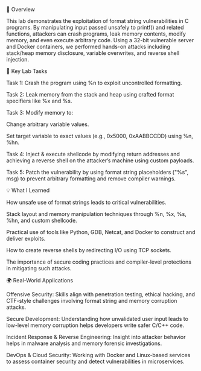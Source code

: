📘 Overview

This lab demonstrates the exploitation of format string vulnerabilities in C programs. By manipulating input passed unsafely to printf() and related functions, attackers can crash programs, leak memory contents, modify memory, and even execute arbitrary code. Using a 32-bit vulnerable server and Docker containers, we performed hands-on attacks including stack/heap memory disclosure, variable overwrites, and reverse shell injection.

🧪 Key Lab Tasks

Task 1: Crash the program using %n to exploit uncontrolled formatting.

Task 2: Leak memory from the stack and heap using crafted format specifiers like %x and %s.

Task 3: Modify memory to:

Change arbitrary variable values.

Set target variable to exact values (e.g., 0x5000, 0xAABBCCDD) using %n, %hn.

Task 4: Inject & execute shellcode by modifying return addresses and achieving a reverse shell on the attacker’s machine using custom payloads.

Task 5: Patch the vulnerability by using format string placeholders ("%s", msg) to prevent arbitrary formatting and remove compiler warnings.

💡 What I Learned

How unsafe use of format strings leads to critical vulnerabilities.

Stack layout and memory manipulation techniques through %n, %x, %s, %hn, and custom shellcode.

Practical use of tools like Python, GDB, Netcat, and Docker to construct and deliver exploits.

How to create reverse shells by redirecting I/O using TCP sockets.

The importance of secure coding practices and compiler-level protections in mitigating such attacks.

🌍 Real-World Applications

Offensive Security: Skills align with penetration testing, ethical hacking, and CTF-style challenges involving format string and memory corruption attacks.

Secure Development: Understanding how unvalidated user input leads to low-level memory corruption helps developers write safer C/C++ code.

Incident Response & Reverse Engineering: Insight into attacker behavior helps in malware analysis and memory forensic investigations.

DevOps & Cloud Security: Working with Docker and Linux-based services to assess container security and detect vulnerabilities in microservices.
